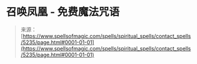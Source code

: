 <!--yml

category: 未分类

date: 2024-06-12 18:39:16

-->

# 召唤凤凰 - 免费魔法咒语

> 来源：[https://www.spellsofmagic.com/spells/spiritual_spells/contact_spells/5235/page.html#0001-01-01](https://www.spellsofmagic.com/spells/spiritual_spells/contact_spells/5235/page.html#0001-01-01)
